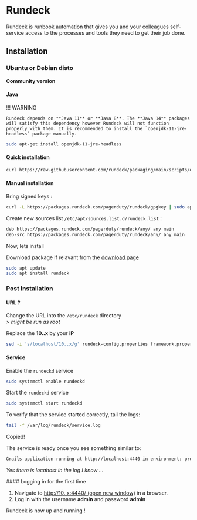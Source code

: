 # Rundeck

Rundeck is runbook automation that gives you and your colleagues self-service access to the processes and tools they need to get their job done.

## Installation

### Ubuntu or Debian disto

**Community version**

#### Java

!!! WARNING

	Rundeck depends on **Java 11** or **Java 8**. The **Java 14** packages will satisfy this dependency however Rundeck will not function properly with them. It is recommended to install the `openjdk-11-jre-headless` package manually.

```bash
sudo apt-get install openjdk-11-jre-headless
```

#### Quick installation

```bash
curl https://raw.githubusercontent.com/rundeck/packaging/main/scripts/deb-setup.sh 2> /dev/null | sudo bash -s rundeck
```

#### Manual installation

Bring signed keys :

```bash
curl -L https://packages.rundeck.com/pagerduty/rundeck/gpgkey | sudo apt-key add -
```

Create new sources list  `/etc/apt/sources.list.d/rundeck.list` :

```bash
deb https://packages.rundeck.com/pagerduty/rundeck/any/ any main
deb-src https://packages.rundeck.com/pagerduty/rundeck/any/ any main
```

Now, lets install

Download package if relavant from the [download page](https://www.rundeck.com/downloads)

```bash
sudo apt update
sudo apt install rundeck
```

### Post Installation

#### URL ?

Change the URL into the `/etc/rundeck` directory <br>
*> might be run as root*

Replace the **10..x** by your **iP**

```bash
sed -i 's/localhost/10..x/g' rundeck-config.properties framework.properties
```

#### Service

Enable the `rundeckd` service

```bash
sudo systemctl enable rundeckd
```

Start the `rundeckd` service

```bash
sudo systemctl start rundeckd
```

To verify that the service started correctly, tail the logs:

```bash
tail -f /var/log/rundeck/service.log
```

Copied!

The service is ready once you see something similar to:

```bash
Grails application running at http://localhost:4440 in environment: production
```

*Yes there is locahost in the log I know ...*

#### Logging in for the first time

1. Navigate to [http://10..x:4440/ (open new window)](http://localhost:4440/) in a browser.
2. Log in with the username **admin** and password **admin**

Rundeck is now up and running !
